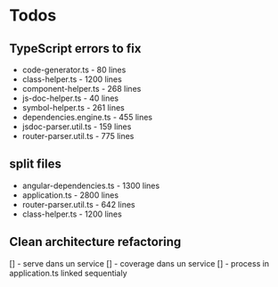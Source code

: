 # Todos

## TypeScript errors to fix

-   code-generator.ts - 80 lines
-   class-helper.ts - 1200 lines
-   component-helper.ts - 268 lines
-   js-doc-helper.ts - 40 lines
-   symbol-helper.ts - 261 lines
-   dependencies.engine.ts - 455 lines
-   jsdoc-parser.util.ts - 159 lines
-   router-parser.util.ts - 775 lines

## split files

-   angular-dependencies.ts - 1300 lines
-   application.ts - 2800 lines
-   router-parser.util.ts - 642 lines
-   class-helper.ts - 1200 lines

## Clean architecture refactoring

[] - serve dans un service
[] - coverage dans un service
[] - process in application.ts linked sequentialy
